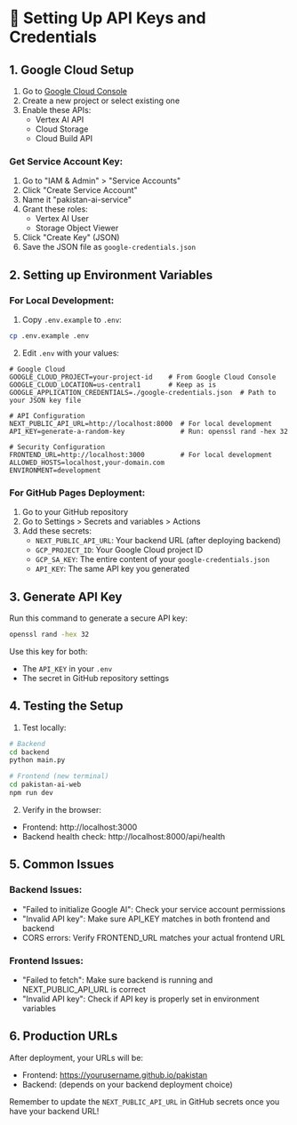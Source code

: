 # 🔑 Setting Up API Keys and Credentials

## 1. Google Cloud Setup

1. Go to [Google Cloud Console](https://console.cloud.google.com/)
2. Create a new project or select existing one
3. Enable these APIs:
   - Vertex AI API
   - Cloud Storage
   - Cloud Build API

### Get Service Account Key:
1. Go to "IAM & Admin" > "Service Accounts"
2. Click "Create Service Account"
3. Name it "pakistan-ai-service"
4. Grant these roles:
   - Vertex AI User
   - Storage Object Viewer
5. Click "Create Key" (JSON)
6. Save the JSON file as `google-credentials.json`

## 2. Setting up Environment Variables

### For Local Development:

1. Copy `.env.example` to `.env`:
```bash
cp .env.example .env
```

2. Edit `.env` with your values:
```env
# Google Cloud
GOOGLE_CLOUD_PROJECT=your-project-id    # From Google Cloud Console
GOOGLE_CLOUD_LOCATION=us-central1       # Keep as is
GOOGLE_APPLICATION_CREDENTIALS=./google-credentials.json  # Path to your JSON key file

# API Configuration
NEXT_PUBLIC_API_URL=http://localhost:8000  # For local development
API_KEY=generate-a-random-key              # Run: openssl rand -hex 32

# Security Configuration
FRONTEND_URL=http://localhost:3000         # For local development
ALLOWED_HOSTS=localhost,your-domain.com
ENVIRONMENT=development
```

### For GitHub Pages Deployment:

1. Go to your GitHub repository
2. Go to Settings > Secrets and variables > Actions
3. Add these secrets:
   - `NEXT_PUBLIC_API_URL`: Your backend URL (after deploying backend)
   - `GCP_PROJECT_ID`: Your Google Cloud project ID
   - `GCP_SA_KEY`: The entire content of your `google-credentials.json`
   - `API_KEY`: The same API key you generated

## 3. Generate API Key

Run this command to generate a secure API key:
```bash
openssl rand -hex 32
```
Use this key for both:
- The `API_KEY` in your `.env`
- The secret in GitHub repository settings

## 4. Testing the Setup

1. Test locally:
```bash
# Backend
cd backend
python main.py

# Frontend (new terminal)
cd pakistan-ai-web
npm run dev
```

2. Verify in the browser:
- Frontend: http://localhost:3000
- Backend health check: http://localhost:8000/api/health

## 5. Common Issues

### Backend Issues:
- "Failed to initialize Google AI": Check your service account permissions
- "Invalid API key": Make sure API_KEY matches in both frontend and backend
- CORS errors: Verify FRONTEND_URL matches your actual frontend URL

### Frontend Issues:
- "Failed to fetch": Make sure backend is running and NEXT_PUBLIC_API_URL is correct
- "Invalid API key": Check if API key is properly set in environment variables

## 6. Production URLs

After deployment, your URLs will be:
- Frontend: https://yourusername.github.io/pakistan
- Backend: (depends on your backend deployment choice)

Remember to update the `NEXT_PUBLIC_API_URL` in GitHub secrets once you have your backend URL! 